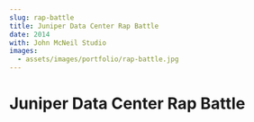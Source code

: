 ```yaml
---
slug: rap-battle
title: Juniper Data Center Rap Battle
date: 2014
with: John McNeil Studio
images: 
  - assets/images/portfolio/rap-battle.jpg
---
```


# Juniper Data Center Rap Battle